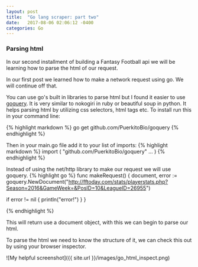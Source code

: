 ```yaml
---
layout: post
title:  "Go lang scraper: part two"
date:   2017-08-06 02:06:12 -0400
categories: Go
---
```


### Parsing html

In our second installment of building a Fantasy Football api we will be learning how to parse the html of our request.

In our first post we learned how to make a network request using go.  We will continue off that.

You can use go's built in libraries to parse html but I found it easier to use [goquery](https://github.com/PuerkitoBio/goquery). It is very similar to nokogiri in ruby or beautiful soup in python.  It helps parsing html by utilizing css selectors, html tags etc. To install run this in your command line:

{% highlight markdown %}
go get github.com/PuerkitoBio/goquery
{% endhighlight %}

Then in your main.go file add it to your list of imports:
{% highlight markdown %}
import (
	"github.com/PuerkitoBio/goquery"
  ...
)
{% endhighlight %}

Instead of using the net/http library to make our request we will use goquery.
{% highlight go %}
func makeRequest() {
  document, error := goquery.NewDocument("http://fftoday.com/stats/playerstats.php?Season=2016&GameWeek=&PosID=10&LeagueID=26955")

  if error != nil {
    println("error!")
  }
}

{% endhighlight %}


This will return use a document object, with this we can begin to parse our html.

To parse the html we need to know the structure of it, we can check this out by using your browser inspector.  

![My helpful screenshot]({{ site.url }}/images/go_html_inspect.png)
